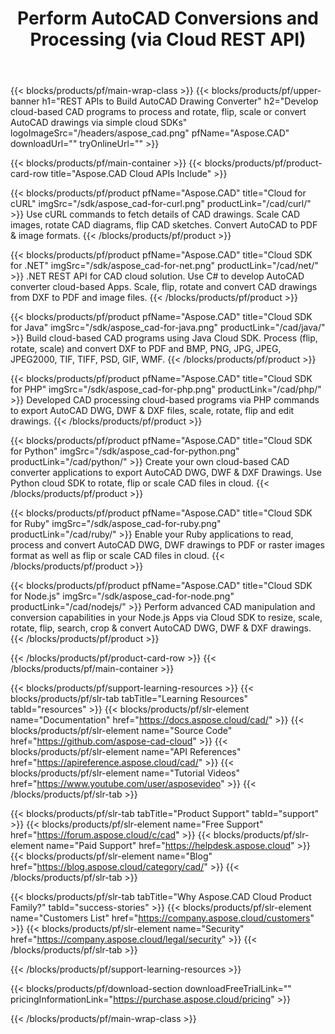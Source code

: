 ﻿---
title: Perform AutoCAD Conversions and Processing (via Cloud REST API) 
description: Develop cloud-based CAD programs to process and rotate, flip, scale or convert AutoCAD drawings via simple cloud SDKs 
weight: 10
url: /family
---

{{< blocks/products/pf/main-wrap-class >}}
{{< blocks/products/pf/upper-banner h1="REST APIs to Build AutoCAD Drawing Converter" h2="Develop cloud-based CAD programs to process and rotate, flip, scale or convert AutoCAD drawings via simple cloud SDKs" logoImageSrc="/headers/aspose_cad.png" pfName="Aspose.CAD" downloadUrl="" tryOnlineUrl="" >}}

{{< blocks/products/pf/main-container >}}
{{< blocks/products/pf/product-card-row title="Aspose.CAD Cloud APIs Include" >}}

{{< blocks/products/pf/product pfName="Aspose.CAD" title="Cloud for cURL" imgSrc="/sdk/aspose_cad-for-curl.png" productLink="/cad/curl/" >}}
Use cURL commands to fetch details of CAD drawings. Scale CAD images, rotate CAD diagrams, flip CAD sketches. Convert AutoCAD to PDF & image formats.
{{< /blocks/products/pf/product >}}

{{< blocks/products/pf/product pfName="Aspose.CAD" title="Cloud SDK for .NET" imgSrc="/sdk/aspose_cad-for-net.png" productLink="/cad/net/" >}}
.NET REST API for CAD cloud solution. Use C# to develop AutoCAD converter cloud-based Apps. Scale, flip, rotate and convert CAD drawings from DXF to PDF and image files.
{{< /blocks/products/pf/product >}}

{{< blocks/products/pf/product pfName="Aspose.CAD" title="Cloud SDK for Java" imgSrc="/sdk/aspose_cad-for-java.png" productLink="/cad/java/" >}}
Build cloud-based CAD programs using Java Cloud SDK. Process (flip, rotate, scale) and convert DXF to PDF and BMP, PNG, JPG, JPEG, JPEG2000, TIF, TIFF, PSD, GIF, WMF.
{{< /blocks/products/pf/product >}}

{{< blocks/products/pf/product pfName="Aspose.CAD" title="Cloud SDK for PHP" imgSrc="/sdk/aspose_cad-for-php.png" productLink="/cad/php/" >}}
Developed CAD processing cloud-based programs via PHP commands to export AutoCAD DWG, DWF & DXF files, scale, rotate, flip and edit drawings.
{{< /blocks/products/pf/product >}}

{{< blocks/products/pf/product pfName="Aspose.CAD" title="Cloud SDK for Python" imgSrc="/sdk/aspose_cad-for-python.png" productLink="/cad/python/" >}}
Create your own cloud-based CAD converter applications to export AutoCAD DWG, DWF & DXF Drawings. Use Python cloud SDK to rotate, flip or scale CAD files in cloud.
{{< /blocks/products/pf/product >}}

{{< blocks/products/pf/product pfName="Aspose.CAD" title="Cloud SDK for Ruby" imgSrc="/sdk/aspose_cad-for-ruby.png" productLink="/cad/ruby/" >}}
Enable your Ruby applications to read, process and convert AutoCAD DWG, DWF drawings to PDF or raster images format as well as flip or scale CAD files in cloud.
{{< /blocks/products/pf/product >}}

{{< blocks/products/pf/product pfName="Aspose.CAD" title="Cloud SDK for Node.js" imgSrc="/sdk/aspose_cad-for-node.png" productLink="/cad/nodejs/" >}}
Perform advanced CAD manipulation and conversion capabilities in your Node.js Apps via Cloud SDK to resize, scale, rotate, flip, search, crop & convert AutoCAD DWG, DWF & DXF drawings.
{{< /blocks/products/pf/product >}}

{{< /blocks/products/pf/product-card-row >}}
{{< /blocks/products/pf/main-container >}}

{{< blocks/products/pf/support-learning-resources >}}
{{< blocks/products/pf/slr-tab tabTitle="Learning Resources" tabId="resources" >}}
{{< blocks/products/pf/slr-element name="Documentation" href="https://docs.aspose.cloud/cad/" >}}
{{< blocks/products/pf/slr-element name="Source Code" href="https://github.com/aspose-cad-cloud" >}}
{{< blocks/products/pf/slr-element name="API References" href="https://apireference.aspose.cloud/cad/" >}}
{{< blocks/products/pf/slr-element name="Tutorial Videos" href="https://www.youtube.com/user/asposevideo" >}}
{{< /blocks/products/pf/slr-tab >}}

{{< blocks/products/pf/slr-tab tabTitle="Product Support" tabId="support" >}}
{{< blocks/products/pf/slr-element name="Free Support" href="https://forum.aspose.cloud/c/cad" >}}
{{< blocks/products/pf/slr-element name="Paid Support" href="https://helpdesk.aspose.cloud" >}}
{{< blocks/products/pf/slr-element name="Blog" href="https://blog.aspose.cloud/category/cad/" >}}
{{< /blocks/products/pf/slr-tab >}}

{{< blocks/products/pf/slr-tab tabTitle="Why Aspose.CAD Cloud Product Family?" tabId="success-stories" >}}
{{< blocks/products/pf/slr-element name="Customers List" href="https://company.aspose.cloud/customers" >}}
{{< blocks/products/pf/slr-element name="Security" href="https://company.aspose.cloud/legal/security" >}}
{{< /blocks/products/pf/slr-tab >}}

{{< /blocks/products/pf/support-learning-resources >}}

{{< blocks/products/pf/download-section downloadFreeTrialLink="" pricingInformationLink="https://purchase.aspose.cloud/pricing" >}}

{{< /blocks/products/pf/main-wrap-class >}}
